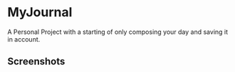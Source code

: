 # MyJournal
A Personal Project with a starting of only composing your day and saving it in account.

## Screenshots 
<br/>

